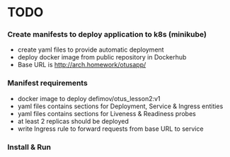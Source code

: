 # TODO

### Create manifests to deploy application to k8s (minikube)
* create yaml files to provide automatic deployment
* deploy docker image from public repository in Dockerhub
* Base URL is http://arch.homework/otusapp/

### Manifest requirements 
* docker image to deploy defimov/otus_lesson2:v1
* yaml files contains sections for Deployment, Service & Ingress entities 
* yaml files contains sections for Liveness & Readiness probes
* at least 2 replicas should be deployed
* write Ingress rule to forward requests from base URL to service

### Install & Run
